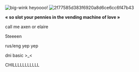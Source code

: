 ![big-wink](https://github.com/user-attachments/assets/c77427af-e9ee-44cd-83f3-63b9fffbdda9) heyoooo!
![2f77585d383f6920a8d6ce6cc6f47b43](https://github.com/user-attachments/assets/6a3dc98c-b678-4fd1-adc8-7b07be4f66ca)

**« so slot your pennies in the vending machine of love »**

call me axen or elaire 

5teeeen

rus/eng yep yep

dni basic >_<

CHILLLLLLLLLLL
